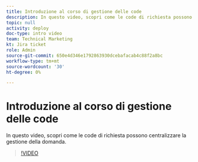 ```yaml
---
title: Introduzione al corso di gestione delle code
description: In questo video, scopri come le code di richiesta possono centralizzare la gestione della domanda.
topic: null
activity: deploy
doc-type: intro video
team: Technical Marketing
kt: Jira ticket
role: Admin
source-git-commit: 650e4d346e1792863930dcebafacab4c88f2a8bc
workflow-type: tm+mt
source-wordcount: '30'
ht-degree: 0%

---
```


# Introduzione al corso di gestione delle code

In questo video, scopri come le code di richiesta possono centralizzare la gestione della domanda.

>[!VIDEO](https://video.tv.adobe.com/v/335219/?quality=12&learn=on)
